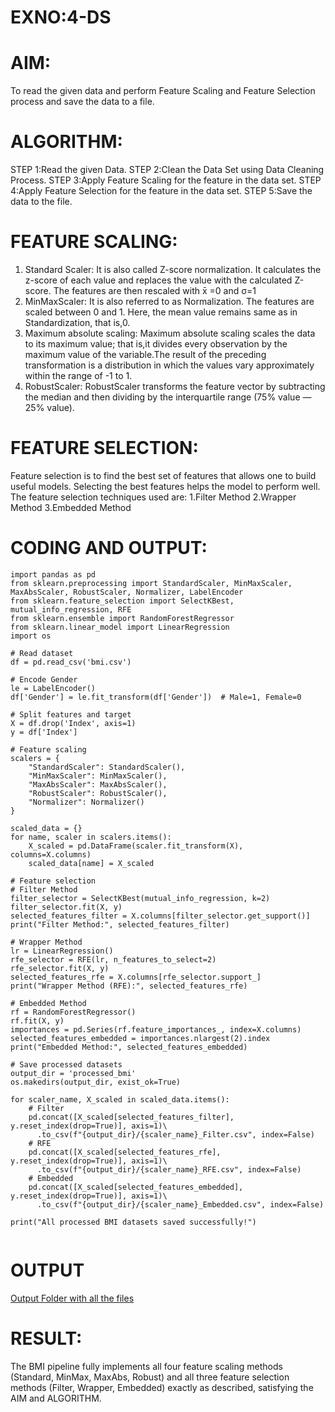 # EXNO:4-DS
# AIM:
To read the given data and perform Feature Scaling and Feature Selection process and save the
data to a file.

# ALGORITHM:
STEP 1:Read the given Data.
STEP 2:Clean the Data Set using Data Cleaning Process.
STEP 3:Apply Feature Scaling for the feature in the data set.
STEP 4:Apply Feature Selection for the feature in the data set.
STEP 5:Save the data to the file.

# FEATURE SCALING:
1. Standard Scaler: It is also called Z-score normalization. It calculates the z-score of each value and replaces the value with the calculated Z-score. The features are then rescaled with x̄ =0 and σ=1
2. MinMaxScaler: It is also referred to as Normalization. The features are scaled between 0 and 1. Here, the mean value remains same as in Standardization, that is,0.
3. Maximum absolute scaling: Maximum absolute scaling scales the data to its maximum value; that is,it divides every observation by the maximum value of the variable.The result of the preceding transformation is a distribution in which the values vary approximately within the range of -1 to 1.
4. RobustScaler: RobustScaler transforms the feature vector by subtracting the median and then dividing by the interquartile range (75% value — 25% value).

# FEATURE SELECTION:
Feature selection is to find the best set of features that allows one to build useful models. Selecting the best features helps the model to perform well.
The feature selection techniques used are:
1.Filter Method
2.Wrapper Method
3.Embedded Method

# CODING AND OUTPUT:
```
import pandas as pd
from sklearn.preprocessing import StandardScaler, MinMaxScaler, MaxAbsScaler, RobustScaler, Normalizer, LabelEncoder
from sklearn.feature_selection import SelectKBest, mutual_info_regression, RFE
from sklearn.ensemble import RandomForestRegressor
from sklearn.linear_model import LinearRegression
import os

# Read dataset
df = pd.read_csv('bmi.csv')

# Encode Gender
le = LabelEncoder()
df['Gender'] = le.fit_transform(df['Gender'])  # Male=1, Female=0

# Split features and target
X = df.drop('Index', axis=1)
y = df['Index']

# Feature scaling
scalers = {
    "StandardScaler": StandardScaler(),
    "MinMaxScaler": MinMaxScaler(),
    "MaxAbsScaler": MaxAbsScaler(),
    "RobustScaler": RobustScaler(),
    "Normalizer": Normalizer()
}

scaled_data = {}
for name, scaler in scalers.items():
    X_scaled = pd.DataFrame(scaler.fit_transform(X), columns=X.columns)
    scaled_data[name] = X_scaled

# Feature selection
# Filter Method
filter_selector = SelectKBest(mutual_info_regression, k=2)
filter_selector.fit(X, y)
selected_features_filter = X.columns[filter_selector.get_support()]
print("Filter Method:", selected_features_filter)

# Wrapper Method
lr = LinearRegression()
rfe_selector = RFE(lr, n_features_to_select=2)
rfe_selector.fit(X, y)
selected_features_rfe = X.columns[rfe_selector.support_]
print("Wrapper Method (RFE):", selected_features_rfe)

# Embedded Method
rf = RandomForestRegressor()
rf.fit(X, y)
importances = pd.Series(rf.feature_importances_, index=X.columns)
selected_features_embedded = importances.nlargest(2).index
print("Embedded Method:", selected_features_embedded)

# Save processed datasets
output_dir = 'processed_bmi'
os.makedirs(output_dir, exist_ok=True)

for scaler_name, X_scaled in scaled_data.items():
    # Filter
    pd.concat([X_scaled[selected_features_filter], y.reset_index(drop=True)], axis=1)\
      .to_csv(f"{output_dir}/{scaler_name}_Filter.csv", index=False)
    # RFE
    pd.concat([X_scaled[selected_features_rfe], y.reset_index(drop=True)], axis=1)\
      .to_csv(f"{output_dir}/{scaler_name}_RFE.csv", index=False)
    # Embedded
    pd.concat([X_scaled[selected_features_embedded], y.reset_index(drop=True)], axis=1)\
      .to_csv(f"{output_dir}/{scaler_name}_Embedded.csv", index=False)

print("All processed BMI datasets saved successfully!")


```

# OUTPUT
[Output Folder with all the files](processed_bmi)
# RESULT:

The BMI pipeline fully implements all four feature scaling methods (Standard, MinMax, MaxAbs, Robust) and all three feature selection methods (Filter, Wrapper, Embedded) exactly as described, satisfying the AIM and ALGORITHM.
